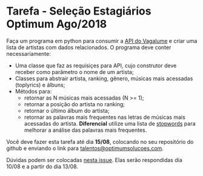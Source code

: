 # Tarefa - Seleção Estagiários Optimum Ago/2018

Faça um programa em python para consumir a [API do Vagalume](https://api.vagalume.com.br) e criar uma lista de artistas com dados relacionados. O programa deve conter necessariamente:
- Uma classe que faz as requisiçes para API, cujo construtor deve receber como parâmetro o nome de um artista;
- Classes para abstrair artista, ranking, gênero, músicas mais acessadas (toplyrics) e álbuns;
- Métodos para:
  - retornar as N músicas mais acessadas (N >= 1);
  - retornar a posição do artista no ranking;
  - retornar o último álbum do artista;
  - retornar as palavras mais frequentes nas letras de músicas mais acessadas do artista. **Diferencial** utilize uma lista de [stopwords](https://en.wikipedia.org/wiki/Stop_words) para melhorar a análise das palavras mais frequentes.
  
  
Você deve fazer esta tarefa até dia **15/08**, colocando no seu repositório do github e enviando o link para talentos@optimumsolucoes.com.

Dúvidas podem ser colocadas [nesta issue](https://github.com/robosoptimum/estagio_coleta_2018_08/issues/1). Elas serão respondidas dia 10/08 e a partir do dia 13/08.


